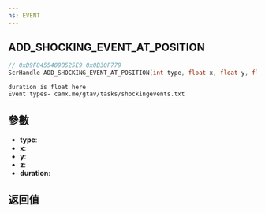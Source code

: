 ```yaml
---
ns: EVENT
---
```

## ADD_SHOCKING_EVENT_AT_POSITION

```c
// 0xD9F8455409B525E9 0x0B30F779
ScrHandle ADD_SHOCKING_EVENT_AT_POSITION(int type, float x, float y, float z, float duration);
```

```
duration is float here  
Event types- camx.me/gtav/tasks/shockingevents.txt  
```

## 參數
* **type**: 
* **x**: 
* **y**: 
* **z**: 
* **duration**: 

## 返回值
